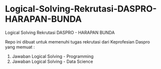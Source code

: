 # Logical-Solving-Rekrutasi-DASPRO-HARAPAN-BUNDA
Logical Solving Rekrutasi DASPRO - HARAPAN BUNDA

Repo ini dibuat untuk memenuhi tugas rekrutasi dari Keprofesian Daspro yang memuat :
1. Jawaban Logical Solving - Programming
2. Jawaban Logical Solving - Data Science
